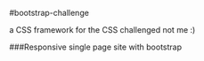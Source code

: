 #bootstrap-challenge

a CSS framework for the CSS challenged  not me :)

###Responsive single page site with bootstrap
